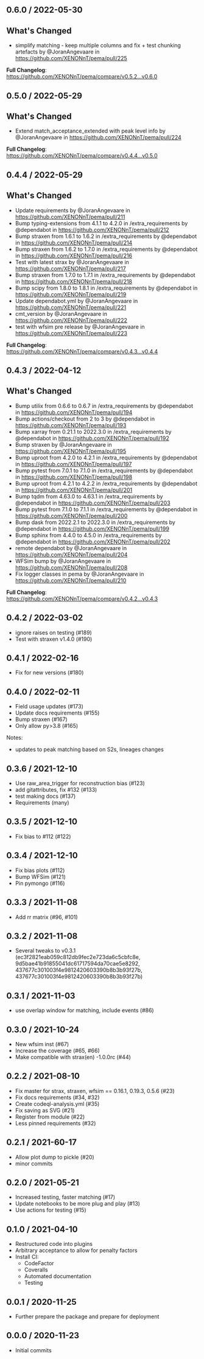 0.6.0 / 2022-05-30
------------------
## What's Changed
* simplify matching - keep multiple columns and fix + test chunking artefacts by @JoranAngevaare in https://github.com/XENONnT/pema/pull/225


**Full Changelog**: https://github.com/XENONnT/pema/compare/v0.5.2...v0.6.0

0.5.0 / 2022-05-29
------------------
## What's Changed
* Extend match_acceptance_extended with peak level info by @JoranAngevaare in https://github.com/XENONnT/pema/pull/224


**Full Changelog**: https://github.com/XENONnT/pema/compare/v0.4.4...v0.5.0

0.4.4 / 2022-05-29
------------------
## What's Changed
* Update requirements by @JoranAngevaare in https://github.com/XENONnT/pema/pull/211
* Bump typing-extensions from 4.1.1 to 4.2.0 in /extra_requirements by @dependabot in https://github.com/XENONnT/pema/pull/212
* Bump straxen from 1.6.1 to 1.6.2 in /extra_requirements by @dependabot in https://github.com/XENONnT/pema/pull/214
* Bump straxen from 1.6.2 to 1.7.0 in /extra_requirements by @dependabot in https://github.com/XENONnT/pema/pull/216
* Test with latest strax by @JoranAngevaare in https://github.com/XENONnT/pema/pull/217
* Bump straxen from 1.7.0 to 1.7.1 in /extra_requirements by @dependabot in https://github.com/XENONnT/pema/pull/218
* Bump scipy from 1.8.0 to 1.8.1 in /extra_requirements by @dependabot in https://github.com/XENONnT/pema/pull/219
* Update dependabot.yml by @JoranAngevaare in https://github.com/XENONnT/pema/pull/221
* cmt_version by @JoranAngevaare in https://github.com/XENONnT/pema/pull/222
* test with  wfsim pre release by @JoranAngevaare in https://github.com/XENONnT/pema/pull/223


**Full Changelog**: https://github.com/XENONnT/pema/compare/v0.4.3...v0.4.4


0.4.3 / 2022-04-12
------------------

## What's Changed
* Bump utilix from 0.6.6 to 0.6.7 in /extra_requirements by @dependabot in https://github.com/XENONnT/pema/pull/194
* Bump actions/checkout from 2 to 3 by @dependabot in https://github.com/XENONnT/pema/pull/193
* Bump xarray from 0.21.1 to 2022.3.0 in /extra_requirements by @dependabot in https://github.com/XENONnT/pema/pull/192
* Bump straxen by @JoranAngevaare in https://github.com/XENONnT/pema/pull/195
* Bump uproot from 4.2.0 to 4.2.1 in /extra_requirements by @dependabot in https://github.com/XENONnT/pema/pull/197
* Bump pytest from 7.0.1 to 7.1.0 in /extra_requirements by @dependabot in https://github.com/XENONnT/pema/pull/198
* Bump uproot from 4.2.1 to 4.2.2 in /extra_requirements by @dependabot in https://github.com/XENONnT/pema/pull/201
* Bump tqdm from 4.63.0 to 4.63.1 in /extra_requirements by @dependabot in https://github.com/XENONnT/pema/pull/203
* Bump pytest from 7.1.0 to 7.1.1 in /extra_requirements by @dependabot in https://github.com/XENONnT/pema/pull/200
* Bump dask from 2022.2.1 to 2022.3.0 in /extra_requirements by @dependabot in https://github.com/XENONnT/pema/pull/199
* Bump sphinx from 4.4.0 to 4.5.0 in /extra_requirements by @dependabot in https://github.com/XENONnT/pema/pull/202
* remote dependabot by @JoranAngevaare in https://github.com/XENONnT/pema/pull/204
* WFSim bump by @JoranAngevaare in https://github.com/XENONnT/pema/pull/208
* Fix logger classes in pema by @JoranAngevaare in https://github.com/XENONnT/pema/pull/210


**Full Changelog**: https://github.com/XENONnT/pema/compare/v0.4.2...v0.4.3

0.4.2 / 2022-03-02
------------------
- ignore raises on testing (#189)
- Test with straxen v1.4.0 (#190)


0.4.1 / 2022-02-16
------------------
- Fix for new versions (#180)


0.4.0 / 2022-02-11
------------------
- Field usage updates (#173)
- Update docs requirements (#155)
- Bump straxen (#167)
- Only allow py>3.8 (#165)

Notes:
 - updates to peak matching based on S2s, lineages changes


0.3.6 / 2021-12-10
------------------
- Use raw_area_trigger for reconstruction bias (#123)
- add gitattributes, fix #132 (#133)
- test making docs (#137)
- Requirements (many)


0.3.5 / 2021-12-10
------------------
- Fix bias to #112 (#122)


0.3.4 / 2021-12-10
------------------
- Fix bias plots (#112)
- Bump WFSim (#121)
- Pin pymongo (#116)


0.3.3 / 2021-11-08
------------------
 - Add rr matrix (#96, #101)


0.3.2 / 2021-11-08
------------------
- Several tweaks to v0.3.1 (ec3f2821eab059c812db9fec2e723da6c5cbfc8e, 9d5bae41b91855041dc61717594da70cae5e8292, 437677c301003f4e9812420603390b8b3b93f27b, 437677c301003f4e9812420603390b8b3b93f27b)


0.3.1 / 2021-11-03
------------------
 - use overlap window for matching, include events (#86)


0.3.0 / 2021-10-24
------------------
 - New wfsim inst (#67)
 - Increase the coverage (#65, #66)
 - Make compatible with strax(en) -1.0.0rc (#44)


0.2.2 / 2021-08-10
------------------
 - Fix master for strax, straxen, wfsim == 0.16.1, 0.19.3, 0.5.6 (#23)
 - Fix docs requirements (#34, #32)
 - Create codeql-analysis.yml (#35)
 - Fix saving as SVG (#21)
 - Register from module (#22)
 - Less pinned requirements (#32)


0.2.1 / 2021-60-17
------------------
- Allow plot dump to pickle (#20)
- minor commits


0.2.0 / 2021-05-21
------------------
- Increased testing, faster matching (#17)
- Update notebooks to be more plug and play (#13)
- Use actions for testing (#15)


0.1.0 / 2021-04-10
--------------------
- Restructured code into plugins
- Arbitrary acceptance to allow for penalty factors
- Install CI:
  - CodeFactor
  - Coveralls
  - Automated documentation
  - Testing


0.0.1 / 2020-11-25
--------------------
- Further prepare the package and prepare for deployment

0.0.0 / 2020-11-23
--------------------
- Initial commits
